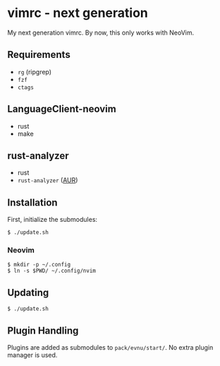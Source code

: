 # vimrc - next generation

My next generation vimrc. By now, this only works with NeoVim.

## Requirements

* `rg` (ripgrep)
* `fzf`
* `ctags`

## LanguageClient-neovim
* rust
* make

## rust-analyzer
* rust
* `rust-analyzer` ([AUR](https://aur.archlinux.org/packages/rust-analyzer-bin))

## Installation

First, initialize the submodules:

```
$ ./update.sh
```

### Neovim

```
$ mkdir -p ~/.config
$ ln -s $PWD/ ~/.config/nvim
```

## Updating

```
$ ./update.sh
```

## Plugin Handling

Plugins are added as submodules to `pack/evnu/start/`. No extra plugin manager
is used.
